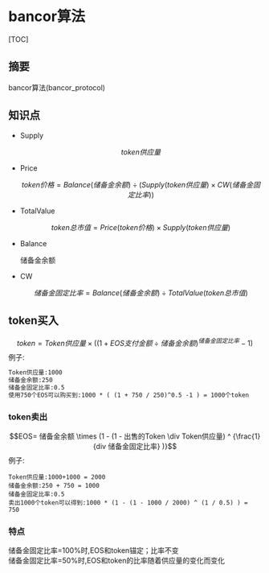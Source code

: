 # bancor算法

[TOC]



## 摘要

bancor算法(bancor_protocol)



## 知识点
* Supply

  $$token供应量$$

* Price

  $$token价格 = Balance(储备金余额) \div (  Supply(token供应量) \times CW(储备金固定比率) )$$

* TotalValue

  $$token总市值 = Price(token价格) \times Supply(token供应量)$$

* Balance

  储备金余额

* CW
  
  $$储备金固定比率 = Balance(储备金余额) \div TotalValue(token总市值)$$



## token买入

$$token = Token供应量 \times (  (1 + EOS支付金额 \div 储备金余额)^{储备金固定比率} - 1 ) $$
例子:  

```md
Token供应量:1000
储备金余额:250
储备金固定比率:0.5
使用750个EOS可以购买到:1000 * ( (1 + 750 / 250)^0.5 -1 ) = 1000个token
```
### token卖出
$$EOS= 储备金余额 \times (1 - (1 - 出售的Token \div Token供应量) ^ {\frac{1}{div 储备金固定比率} )}$$
例子:  

```
Token供应量:1000+1000 = 2000
储备金余额:250 + 750 = 1000
储备金固定比率:0.5
卖出1000个token可以得到:1000 * (1 - (1 - 1000 / 2000) ^ (1 / 0.5) ) = 750
```
### 特点
储备金固定比率=100%时,EOS和token锚定；比率不变  
储备金固定比率=50%时,EOS和token的比率随着供应量的变化而变化  
